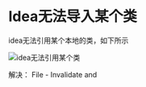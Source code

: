 # Idea无法导入某个类


idea无法引用某个本地的类，如下所示

![idea无法引用某个类](/images/20210125-idea无法引用某个类.png)  

解决： File - Invalidate and 
